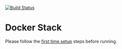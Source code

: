 [![Build Status](https://travis-ci.org/devopsscion/docker-stack.svg)](https://travis-ci.org/devopsscion/docker-stack)

Docker Stack
=====

Please follow the [first time setup](INSTALL.md) steps before running.

